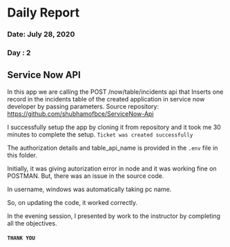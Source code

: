 # Daily Report
### Date: July 28, 2020 ###
### Day : 2 ###

## Service Now API ##
In this app we are calling the POST /now/table/incidents api that Inserts one record in the incidents table of the created application in service now developer by passing parameters.
Source repository: https://github.com/shubhamofbce/ServiceNow-Api

I successfully setup the app by cloning it from repository and it took me 30 minutes to complete the setup. 
``` Ticket was created successfully ```

The authorization details and table_api_name is provided in the ``` .env ``` file in this folder.

Initially, it was giving autorization error in node and it was working fine on POSTMAN.
But, there was an issue in the source code.

In username, windows was automatically taking pc name. 

So, on updating the code, it worked correctly.

In the evening session, I presented by work to the instructor by completing all the objectives.

#### ``` THANK YOU ```